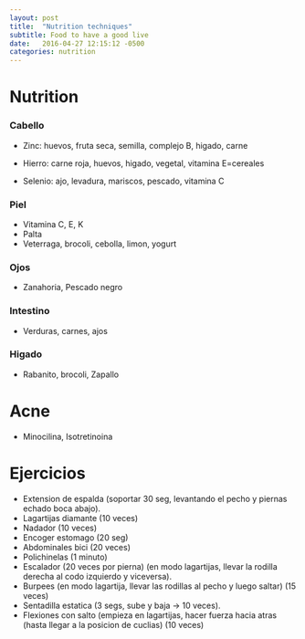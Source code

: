 ```yaml
---
layout: post
title:  "Nutrition techniques"
subtitle: Food to have a good live
date:   2016-04-27 12:15:12 -0500
categories: nutrition
---
```


# Nutrition

### Cabello

* Zinc: huevos, fruta seca, semilla, complejo B, higado, carne

* Hierro: carne roja, huevos, higado, vegetal, vitamina E=cereales

* Selenio: ajo, levadura, mariscos, pescado, vitamina C

### Piel

* Vitamina C, E, K
* Palta
* Veterraga, brocoli, cebolla, limon, yogurt

### Ojos

* Zanahoria, Pescado negro

### Intestino

* Verduras, carnes, ajos

### Higado

* Rabanito, brocoli, Zapallo

# Acne

* Minocilina, Isotretinoina

# Ejercicios

* Extension de espalda (soportar 30 seg, levantando el pecho y piernas echado boca abajo).
* Lagartijas diamante (10 veces)
* Nadador (10 veces)
* Encoger estomago (20 seg)
* Abdominales bici (20 veces)
* Polichinelas (1 minuto)
* Escalador (20 veces por pierna) (en modo lagartijas, llevar la rodilla derecha al codo izquierdo y viceversa).
* Burpees (en modo lagartija, llevar las rodillas al pecho y luego saltar) (15 veces)
* Sentadilla estatica (3 segs, sube y baja -> 10 veces).
* Flexiones con salto (empieza en lagartijas, hacer fuerza hacia atras (hasta llegar a la posicion de cuclias) (10 veces)
